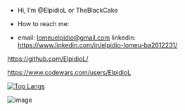 - Hi, I’m @ElpidioL or TheBlackCake

- How to reach me: 
-   email: lomeuelpidio@gmail.com 
    linkedin: https://www.linkedin.com/in/elpidio-lomeu-ba2612231/

 https://github.com/ElpidioL/

https://www.codewars.com/users/ElpidioL

[![Top Langs](https://github-readme-stats.vercel.app/api/top-langs/?username=ElpidioL&layout=compact)](https://github.com/anuraghazra/github-readme-stats)

![image](https://www.codewars.com/users/ElpidioL/badges/large)
